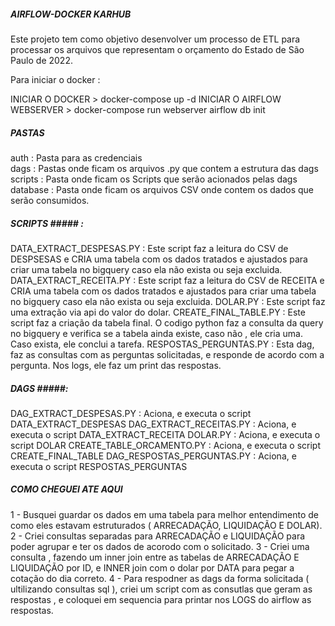 ##### AIRFLOW-DOCKER KARHUB #####
Este projeto tem como objetivo desenvolver um processo de ETL 
para processar os arquivos que representam o orçamento do Estado de São Paulo de 2022.

Para iniciar o docker :

INICIAR O DOCKER > docker-compose up -d
INICIAR O AIRFLOW WEBSERVER > docker-compose run webserver airflow db init

##### PASTAS #####
auth : Pasta para as credenciais  
dags : Pastas onde ficam os arquivos .py que contem a estrutura das dags
scripts : Pasta onde ficam os Scripts que serão acionados pelas dags 
database : Pasta onde ficam os arquivos CSV onde contem os dados que serão consumidos.

##### SCRIPTS ##### :

DATA_EXTRACT_DESPESAS.PY : Este script faz a leitura do CSV de DESPSESAS e CRIA uma tabela com os dados tratados e ajustados para criar uma tabela no bigquery caso ela não exista ou seja excluida.
DATA_EXTRACT_RECEITA.PY :  Este script faz a leitura do CSV de RECEITA e CRIA uma tabela com os dados tratados e ajustados para criar uma tabela no bigquery caso ela não exista ou seja excluida.
DOLAR.PY : Este script faz uma extração via api do valor do dolar.
CREATE_FINAL_TABLE.PY :  Este script faz a criação da tabela final. O codigo  python faz a consulta da query no bigquery e verifica se a tabela ainda existe, caso não , ele cria uma. Caso exista, ele conclui a tarefa.
RESPOSTAS_PERGUNTAS.PY : Esta dag, faz as consultas com as perguntas solicitadas, e responde de acordo com a pergunta. Nos logs, ele faz um print das respostas.

##### DAGS #####:

DAG_EXTRACT_DESPESAS.PY : Aciona, e executa o script DATA_EXTRACT_DESPESAS
DAG_EXTRACT_RECEITAS.PY : Aciona, e executa o script DATA_EXTRACT_RECEITA
DOLAR.PY : Aciona, e executa o script DOLAR
CREATE_TABLE_ORCAMENTO.PY : Aciona, e executa o script CREATE_FINAL_TABLE
DAG_RESPOSTAS_PERGUNTAS.PY : Aciona, e executa o script RESPOSTAS_PERGUNTAS

##### COMO CHEGUEI ATE AQUI #####

1 - Busquei guardar os dados em uma tabela para melhor entendimento de como eles estavam estruturados ( ARRECADAÇÃO, LIQUIDAÇÃO E DOLAR).
2 - Criei consultas separadas para ARRECADAÇÃO e LIQUIDAÇÃO para poder agrupar e ter os dados de acorodo com o solicitado.
3 - Criei uma consulta , fazendo um inner join entre as tabelas de ARRECADAÇÃO E LIQUIDAÇÃO por ID, e INNER join com o dolar por DATA para pegar a cotação do dia correto.
4 - Para respodner as dags da forma solicitada ( ultilizando consultas sql ), criei um script com as consutlas que geram as respostas , e coloquei em sequencia para printar nos LOGS do airflow as respostas. 

